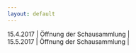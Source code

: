 ```yaml
---
layout: default
---
```


15.4.2017 | Öffnung der Schausammlung
 |  
15.5.2017 | Öffnung der Schausammlung
 | 
